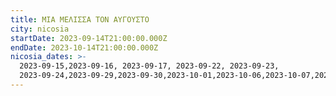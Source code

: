 ```yaml
---
title: ΜΙΑ ΜΕΛΙΣΣΑ ΤΟΝ ΑΥΓΟΥΣΤΟ
city: nicosia
startDate: 2023-09-14T21:00:00.000Z
endDate: 2023-10-14T21:00:00.000Z
nicosia_dates: >-
  2023-09-15,2023-09-16, 2023-09-17, 2023-09-22, 2023-09-23,
  2023-09-24,2023-09-29,2023-09-30,2023-10-01,2023-10-06,2023-10-07,2023-10-08,
---
```


